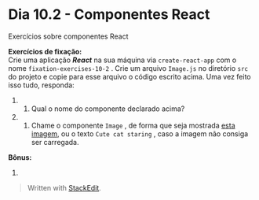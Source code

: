 # Dia 10.2 - Componentes React

Exercícios sobre componentes React

**Exercícios de fixação:**  
Crie uma aplicação **_React_** na sua máquina via `create-react-app` com o nome `fixation-exercises-10-2` . Crie um arquivo `Image.js` no diretório `src` do projeto e copie para esse arquivo o código escrito acima. Uma vez feito isso tudo, responda:
1.  1.  Qual o nome do componente declarado acima?
2.  1.  Chame o componente  `Image`  , de forma que seja mostrada  [esta imagem,](https://cdn.pixabay.com/photo/2017/02/20/18/03/cat-2083492_1280.jpg) ou o texto  `Cute cat staring`  , caso a imagem não consiga ser carregada.

**Bônus:**  

1.  

>Written with [StackEdit](https://stackedit.io/).